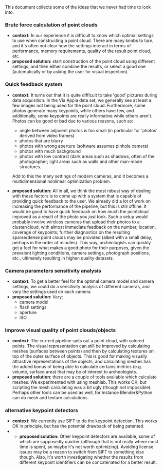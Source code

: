 This document collects some of the ideas that we never had time to look into.

### Brute force calculation of point clouds
* **context:** In our experience it is difficult to know which optimal settings to use when constructing a point cloud. There are many knobs to turn, and it's often not clear how the settings interact in terms of performance, memory requirements, quality of the result point cloud, etc.
* **proposed solution:** start construction of the point cloud using different settings, and then either combine the results, or select a good one (automatically or by asking the user for visual inspection).



### Quick feedback system
* **context:** It turns out that it is quite difficult to take 'good' pictures during data acquisition. In the Via Appia data set, we generally see at least a few images not being used for the point cloud. Furthermore, some photos generate many keypoints, while others have few, and additionally, some keypoints are really informative while others aren't. Photos can be good or bad due to various reasons, such as:

    * angle between adjacent photos is too small (in particular for 'photos' derived from video frames)
    * photos that are blurry
    * photos with wrong aperture (software assumes pinhole camera)
    * photos with much background
    * photos with low contrast (dark areas such as shadows, often of the photographer; light areas such as walls and other man-made structures.

    Add to this the many settings of modern cameras, and it becomes a multidimensional nonlinear optimization problem.
 
* **proposed solution:** All in all, we think the most robust way of dealing with these factors is to come up with a system that is capable of providing quick feedback to the user. We already did a lot of work on increasing the performance of the pipeline, but this is still offline. It would be good to have quick feedback on how much the pointcloud improved as a result of the photo you _just_ took. Such a setup would probably involve wireless cameras that upload their photos to a cluster/cloud, with almost immediate feedback on the number, location, coverage of keypoints; further diagnostics on the resulting sparse/dense point clouds may be provided (albeit with a small delay, perhaps in the order of minutes). This way, archeologists can quickly get a feel for what makes a good photo for their purposes, given the prevalent lighting conditions, camera settings, photograph positions, etc., ultimately resulting in higher-quality datasets.

### Camera parameters sensitivity analysis
* **context:** To get a better feel for the optimal camera model and camera settings, we could do a sensitivity analysis of different cameras, and vary the settings used on each camera
* **proposed solution:** Vary:
   * camera model
   * flash settings
   * aperture
   * ISO


### Improve visual quality of point clouds/objects
* **context:** The current pipeline spits out a point cloud, with colored points. The visual representation can still be improved by calculating meshes (surfaces between points) and then by calculating textures on top of the outer surface of objects. This is good for making visually attractive representations of the objects, and calculating meshes has the added bonus of being able to calculate certains metrics (e.g. volume, surface area) that may be of interest to archeologists.
* **proposed solution:** there are a couple of tools available which calculate meshes. We experimented with using meshlab. This works OK, but scripting the mesh calculating was a bit ugly (though not impossible). Perhaps other tools can be used as well, for instance Blender&Python can do mesh and texture calculations.


### alternative keypoint detectors
* **context:** We currently use SIFT to do the keypoint detection. This works OK in principle, but has the potential drawback of being patented. 
* * **proposed solution:** Other keypoint detectors are available, some of which are supposedly quicker (although that is not really where most time is spent, so maybe it's not worth optimizing). Avoiding license issues may be a reason to switch from SIFT to something else though. Also, it's worth investigating whether the results from different keypoint identifiers can be concatenated for a better result.
